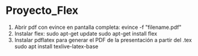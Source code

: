 # Proyecto_Flex
1) Abrir pdf con evince en pantalla completa: evince -f "filename.pdf"
2) Instalar flex:
	sudo apt-get update
	sudo apt-get install flex
3) Instalar pdflatex para generar el PDF de la presentación a partir del .tex
	sudo apt install texlive-latex-base
